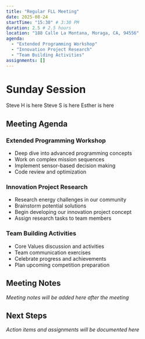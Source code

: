 ```yaml
---
title: "Regular FLL Meeting"
date: 2025-08-24
startTime: "15:30" # 3:30 PM
duration: 2.5 # 2.5 hours
location: "188 Calle La Montana, Moraga, CA, 94556"
agenda:
  - "Extended Programming Workshop"
  - "Innovation Project Research"
  - "Team Building Activities"
assignments: []
---
```


# Sunday Session

Steve H is here
Steve S is here
Esther is here

## Meeting Agenda

### Extended Programming Workshop
- Deep dive into advanced programming concepts
- Work on complex mission sequences
- Implement sensor-based decision making
- Code review and optimization

### Innovation Project Research
- Research energy challenges in our community
- Brainstorm potential solutions
- Begin developing our innovation project concept
- Assign research tasks to team members

### Team Building Activities
- Core Values discussion and activities
- Team communication exercises
- Celebrate progress and achievements
- Plan upcoming competition preparation

## Meeting Notes

*Meeting notes will be added here after the meeting*

## Next Steps

*Action items and assignments will be documented here*